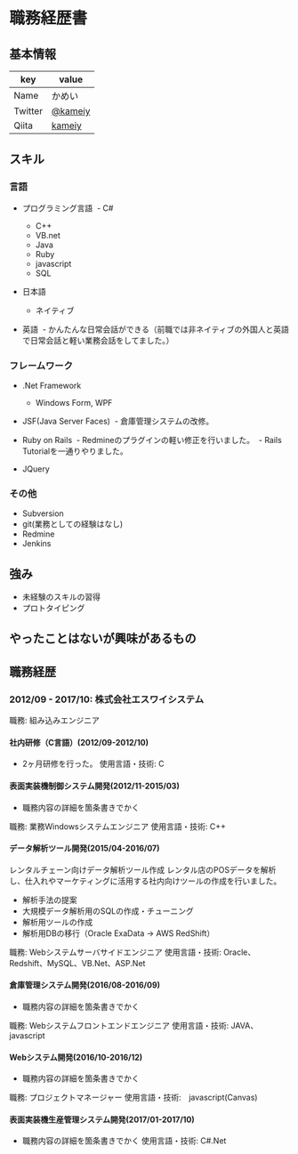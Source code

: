 # 職務経歴書

## 基本情報

|key|value|
|---|-----|
|Name|かめい|
|Twitter|[@kameiy](https://twitter.com/kameiy)|
|Qiita|[kameiy](http://qiita.com/kameiy)|

## スキル

### 言語

- プログラミング言語
  - C#
  - C++
  - VB.net
  - Java
  - Ruby
  - javascript
  - SQL

- 日本語
  - ネイティブ
- 英語
  - かんたんな日常会話ができる（前職では非ネイティブの外国人と英語で日常会話と軽い業務会話をしてました。）

### フレームワーク

- .Net Framework
  - Windows Form, WPF
  
- JSF(Java Server Faces)
  - 倉庫管理システムの改修。
  
- Ruby on Rails
  - Redmineのプラグインの軽い修正を行いました。
  - Rails Tutorialを一通りやりました。

- JQuery

### その他

- Subversion
- git(業務としての経験はなし)
- Redmine
- Jenkins

## 強み
- 未経験のスキルの習得
- プロトタイピング

## やったことはないが興味があるもの

## 職務経歴

### 2012/09 - 2017/10: 株式会社エスワイシステム

職務: 組み込みエンジニア

#### 社内研修（C言語）(2012/09-2012/10)

- 2ヶ月研修を行った。
使用言語・技術: C

#### 表面実装機制御システム開発(2012/11-2015/03)

- 職務内容の詳細を箇条書きでかく

職務: 業務Windowsシステムエンジニア
使用言語・技術: C++

#### データ解析ツール開発(2015/04-2016/07)

レンタルチェーン向けデータ解析ツール作成
レンタル店のPOSデータを解析し、仕入れやマーケティングに活用する社内向けツールの作成を行いました。

- 解析手法の提案
- 大規模データ解析用のSQLの作成・チューニング
- 解析用ツールの作成
- 解析用DBの移行（Oracle ExaData -> AWS RedShift）

職務: Webシステムサーバサイドエンジニア
使用言語・技術: Oracle、Redshift、MySQL、VB.Net、ASP.Net

#### 倉庫管理システム開発(2016/08-2016/09)

- 職務内容の詳細を箇条書きでかく

職務: Webシステムフロントエンドエンジニア
使用言語・技術: JAVA、javascript

#### Webシステム開発(2016/10-2016/12)

- 職務内容の詳細を箇条書きでかく

職務: プロジェクトマネージャー
使用言語・技術:　javascript(Canvas)

#### 表面実装機生産管理システム開発(2017/01-2017/10)

- 職務内容の詳細を箇条書きでかく
使用言語・技術: C#.Net
